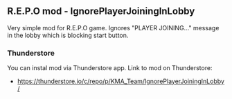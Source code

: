 ## R.E.P.O mod - IgnorePlayerJoiningInLobby

Very simple mod for R.E.P.O game. Ignores "PLAYER JOINING..." message in the lobby which is blocking start button.


### Thunderstore
You can instal mod via Thunderstore app. Link to mod on Thunderstore:
- https://thunderstore.io/c/repo/p/KMA_Team/IgnorePlayerJoiningInLobby/